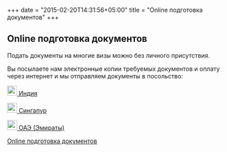 +++
date = "2015-02-20T14:31:56+05:00"
title = "Online подготовка документов"
+++


## Online подготовка документов
Подать документы на многие визы можно без личного присутствия.

Вы посылаете нам электронные копии требуемых документов и оплату через интернет и мы отправляем документы в посольство:

<p>
        <a href="/online/india">
          <img  class="img-rounded" width="23" src="/flags/in.png">
          Индия
        </a>
</p>
<p>
    <a href="/online/singapore">
      <img  class="img-rounded" width="23" src="/flags/sg.png">
      Сингапур
    </a>
</p>
<p>
    <a href="/online/emirates">
      <img  class="img-rounded" width="23" src="/flags/ae.png">
      ОАЭ (Эмираты)
    </a>
</p>
<p>
        <a href="/home/online-others">
          Online подготовка документов 
        </a>
</p>


